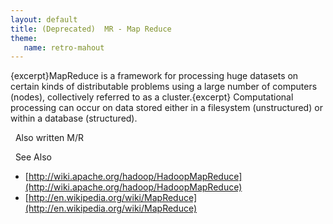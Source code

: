 ```yaml
---
layout: default
title: (Deprecated)  MR - Map Reduce
theme:
   name: retro-mahout
---
```


{excerpt}MapReduce is a framework for processing huge datasets on certain
kinds of distributable problems using a large number of computers (nodes),
collectively referred to as a cluster.{excerpt} Computational processing
can occur on data stored either in a filesystem (unstructured) or within a
database (structured).

&nbsp; Also written M/R


&nbsp; See Also
* [http://wiki.apache.org/hadoop/HadoopMapReduce](http://wiki.apache.org/hadoop/HadoopMapReduce)
* [http://en.wikipedia.org/wiki/MapReduce](http://en.wikipedia.org/wiki/MapReduce)
